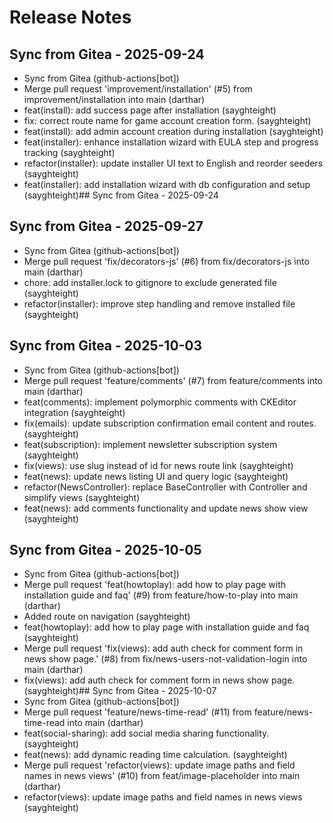 # Release Notes

## Sync from Gitea - 2025-09-24
- Sync from Gitea (github-actions[bot])
- Merge pull request 'improvement/installation' (#5) from improvement/installation into main (darthar)
- feat(install): add success page after installation (sayghteight)
- fix: correct route name for game account creation form. (sayghteight)
- feat(install): add admin account creation during installation (sayghteight)
- feat(installer): enhance installation wizard with EULA step and progress tracking (sayghteight)
- refactor(installer): update installer UI text to English and reorder seeders (sayghteight)
- feat(installer): add installation wizard with db configuration and setup (sayghteight)## Sync from Gitea - 2025-09-24

## Sync from Gitea - 2025-09-27
- Sync from Gitea (github-actions[bot])
- Merge pull request 'fix/decorators-js' (#6) from fix/decorators-js into main (darthar)
- chore: add installer.lock to gitignore to exclude generated file (sayghteight)
- refactor(installer): improve step handling and remove installed file (sayghteight)

## Sync from Gitea - 2025-10-03
- Sync from Gitea (github-actions[bot])
- Merge pull request 'feature/comments' (#7) from feature/comments into main (darthar)
- feat(comments): implement polymorphic comments with CKEditor integration (sayghteight)
- fix(emails): update subscription confirmation email content and routes. (sayghteight)
- feat(subscription): implement newsletter subscription system (sayghteight)
- fix(views): use slug instead of id for news route link (sayghteight)
- feat(news): update news listing UI and query logic (sayghteight)
- refactor(NewsController): replace BaseController with Controller and simplify views (sayghteight)
- feat(news): add comments functionality and update news show view (sayghteight)
## Sync from Gitea - 2025-10-05
- Sync from Gitea (github-actions[bot])
- Merge pull request 'feat(howtoplay): add how to play page with installation guide and faq' (#9) from feature/how-to-play into main (darthar)
- Added route on navigation (sayghteight)
- feat(howtoplay): add how to play page with installation guide and faq (sayghteight)
- Merge pull request 'fix(views): add auth check for comment form in news show page.' (#8) from fix/news-users-not-validation-login into main (darthar)
- fix(views): add auth check for comment form in news show page. (sayghteight)## Sync from Gitea - 2025-10-07
- Sync from Gitea (github-actions[bot])
- Merge pull request 'feature/news-time-read' (#11) from feature/news-time-read into main (darthar)
- feat(social-sharing): add social media sharing functionality. (sayghteight)
- feat(news): add dynamic reading time calculation. (sayghteight)
- Merge pull request 'refactor(views): update image paths and field names in news views' (#10) from feat/image-placeholder into main (darthar)
- refactor(views): update image paths and field names in news views (sayghteight)